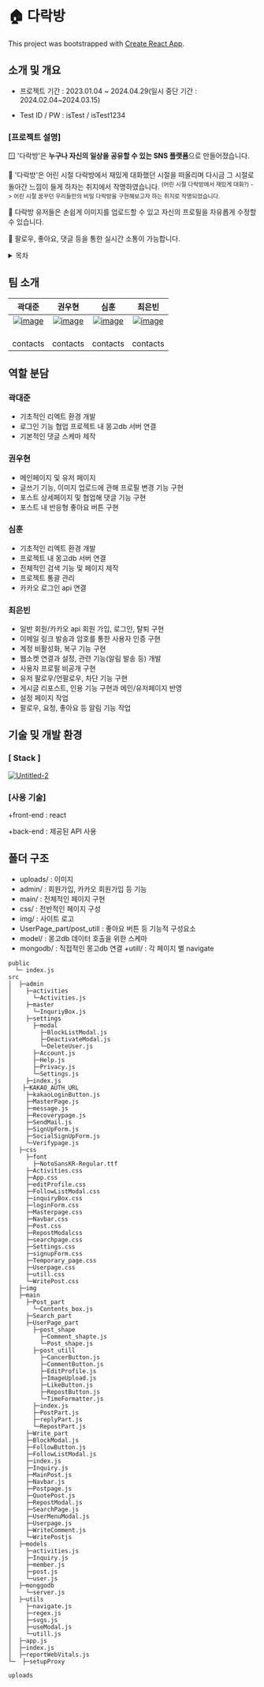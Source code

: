 # 🏠 다락방

This project was bootstrapped with [Create React App](https://github.com/facebook/create-react-app).

## 소개 및 개요

+ 프로젝트 기간 : 2023.01.04 ~ 2024.04.29(일시 중단 기간 : 2024.02.04~2024.03.15)

+ Test ID / PW : isTest / isTest1234

### [프로젝트 설명]

🪟 '다락방'은 **누구나 자신의 일상을 공유할 수 있는 SNS 플랫폼**으로 만들어졌습니다.

🎈 '다락방'은 어린 시절 다락방에서 재밌게 대화했던 시절을 떠올리며 다시금 그 시절로 돌아간 느낌이 들게 하자는 취지에서 작명하였습니다.
<sup>(어린 시절 다락방에서 재밌게 대화?) -> 어린 시절 꿈꾸던 우리들만의 비밀 다락방을 구현해보고자 하는 취지로 작명되었습니다. </sup>

🤳 다락방 유저들은 손쉽게 이미지를 업로드할 수 있고 자신의 프로필을 자유롭게 수정할 수 있습니다.

🚀 팔로우, 좋아요, 댓글 등을 통한 실시간 소통이 가능합니다.

<details>
<summary>목차</summary>

하나

둘

셋
</details>

## 팀 소개

| 곽대준 | 권우현 |  심훈  |  최은빈 | 
| :---: | :---: | :---: | :---: |
| <a href="https://imgbb.com/"><img src="https://i.ibb.co/Zm9yn2x/image.jpg" alt="image" border="0"></a><br /><a target='_blank' href='https://poetandpoem.com/analysis-of-poem-jerusalem-by-william-blake'></a><br />  | <a href="https://imgbb.com/"><img src="https://i.ibb.co/Zm9yn2x/image.jpg" alt="image" border="0"></a><br /><a target='_blank' href='https://poetandpoem.com/analysis-of-poem-jerusalem-by-william-blake'></a><br />  | <a href="https://imgbb.com/"><img src="https://i.ibb.co/Zm9yn2x/image.jpg" alt="image" border="0"></a><br /><a target='_blank' href='https://poetandpoem.com/analysis-of-poem-jerusalem-by-william-blake'></a><br />  | <a href="https://imgbb.com/"><img src="https://i.ibb.co/Zm9yn2x/image.jpg" alt="image" border="0"></a><br /><a target='_blank' href='https://poetandpoem.com/analysis-of-poem-jerusalem-by-william-blake'></a><br />  |
| contacts  | contacts  | contacts  | contacts  |

## 역할 분담
### 곽대준
+ 기초적인 리엑트 환경 개발
+ 로그인 기능 협업 프로젝트 내 몽고db 서버 연결
+ 기본적인 댓글 스케마 제작

### 권우현
+  메인페이지 및 유저 페이지
+ 글쓰기 기능, 이미지 업로드에 관해 프로필 변경 기능 구현
+ 포스트 상세페이지 및 협업해 댓글 기능 구현
+ 포스트 내 반응형 좋아요 버튼 구현

### 심훈
+ 기초적인 리엑트 환경 개발
+ 프로젝트 내 몽고db 서버 연결
+ 전체적인 검색 기능 및 페이지 제작
+ 프로젝트 통괄 관리
+ 카카오 로그인 api 연결

### 최은빈
+ 일반 회원/카카오 api 회원 가입, 로그인, 탈퇴 구현
+ 이메일 링크 발송과 암호를 통한 사용자 인증 구현
+ 계정 비활성화, 복구 기능 구현
+ 웹소켓 연결과 설정, 관련 기능(알림 발송 등) 개발
+ 사용자 프로필 비공개 구현
+ 유저 팔로우/언팔로우, 차단 기능 구현
+ 게시글 리포스트, 인용 기능 구현과 메인/유저페이지 반영
+ 설정 페이지 작업
+ 팔로우, 요청, 좋아요 등 알림 기능 작업

## 기술 밎 개발 환경
### [ Stack ]

<a href="https://ibb.co/Ss99055"><img src="https://i.ibb.co/BzSSjcc/Untitled-2.png" alt="Untitled-2" border="0"></a>

### [사용 기술]
  +front-end : react
  
  +back-end : 제공된 API 사용

## 폴더 구조
+ uploads/ : 이미지
+ admin/ : 회원가입, 카카오 회원가입 등 기능
+ main/ : 전체적인 페이지 구현
+ css/ : 전반적인 페이지 구성
+ img/ : 사이트 로고
+ UserPage_part/post_utill : 좋아요 버튼 등 기능적 구성요소
+ model/ : 몽고db 데이터 호출을 위한 스케마
+ mongodb/ : 직접적인 몽고db 연결
+utill/ : 각 페이지 별 navigate
  
```
public
  └─ index.js
src
│  ├─admin
│    ├─activities
│      └─Activities.js
│    ├─master
│      └─InquriyBox.js
│    ├─settings
│      ├─modal
│        ├─BlockListModal.js
│        ├─DeactivateModal.js
│        └─DeleteUser.js
│      ├─Account.js
│      ├─Help.js
│      ├─Privacy.js
│      └─Settings.js
│    ├─index.js
│   ├─KAKAO_AUTH_URL
│    ├─kakaoLoginButton.js
│    ├─MasterPage.js
│    ├─message.js
│    ├─Recoverypage.js
│    ├─SendMail.js
│    ├─SignUpForm.js
│    ├─SocialSignUpForm.js
│    └─Verifypage.js
│  ├─css
│    ├─font
│      ├─NotoSansKR-Regular.ttf
│    ├─Activities.css
│    ├─App.css
│    ├─editProfile.css
│    ├─FollowListModal.css
│    ├─inquiryBox.css
│    ├─loginForm.css
│    ├─Masterpage.css
│    ├─Navbar.css
│    ├─Post.css
│    ├─RepostModalcss
│    ├─searchpage.css
│    ├─Settings.css
│    ├─signupForm.css
│    ├─Temporary_page.css
│    ├─Userpage.css
│    ├─utill.css
│    └─WritePost.css
│  ├─img
│  ├─main
│    ├─Post_part
│      └─Contents_box.js
│    ├─Search_part
│    ├─UserPage_part
│      ├─post_shape
│        ├─Comment_shapte.js
│        └─Post_shape.js
│      ├─post_utill
│        ├─CancerButton.js
│        ├─CommentButton.js
│        ├─EditProfile.js
│        ├─ImageUpload.js
│        ├─LikeButton.js
│        ├─RepostButton.js
│        └─TimeFormatter.js
│      ├─index.js
│      ├─PostPart.js
│      ├─replyPart.js
│      └─RepostPart.js
│    ├─Write_part
│    ├─BlockModal.js
│    ├─FollowButton.js
│    ├─FollowListModal.js
│    ├─index.js
│    ├─Inquiry.js
│    ├─MainPost.js
│    ├─Navbar.js
│    ├─Postpage.js
│    ├─QuotePost.js
│    ├─RepostModal.js
│    ├─SearchPage.js
│    ├─UserMenuModal.js
│    ├─Userpage.js
│    ├─WriteComment.js
│    └─WritePostjs
│  ├─models
│    ├─activities.js
│    ├─Inquiry.js
│    ├─member.js
│    ├─post.js
│    └─user.js
│  ├─monggodb
│    └─server.js
│  ├─utils
│    ├─navigate.js
│    ├─regex.js
│    ├─svgs.js
│    ├─useModal.js
│    └─utill.js
│  ├─app.js
│  ├─index.js
│  ├─reportWebVitals.js
└─  ├─setupProxy

uploads
```
